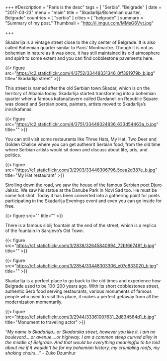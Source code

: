 +++
#Description = "Paris is the desc"
tags = [ "Serbia", "Belgrade" ]
date = "2017-03-23"
menu = "main"
title = "Skadarlija/Bohemian quarter, Belgrade"
countries = [ "serbia" ]
cities = [ "belgrade" ]
summary = "Summary of my post."
Thumbnail = "http://i.imgur.com/MMsG6Vvt.jpg"

+++

Skadarlija is a vintage street close to the city center of Belgrade. It is also called Bohemian quarter similar to Paris’ Montmartre. Though it is not as bohemian in nature as it was once, it has still maintained its old atmosphere and spirit to some extent and you can find cobblestone pavements here.

{{< figure src="https://c2.staticflickr.com/4/3752/33448331346_0ff391979b_b.jpg" title="Skadarlija street" >}}

This	street	is	named	after	the	old	Serbian	town	Skadar, which is on	the	territory	of	Albania today. Skadarlija started transforming into a bohemian quarter when a famous kafana/tavern called Dardaneli on Republic Square was closed and Serbian poets, painters, artists moved to Skadarlija’s inns/kafanas.

{{< figure src="https://c2.staticflickr.com/4/3751/33448324836_633d54463a_b.jpg" title="" >}}

You can still visit some restaurants like Three Hats, My Hat, Two Deer and Golden Chalice where you can get authenrit Serbian food, from the old time where Serbian artists would sit down and discuss about life, arts, and politics.

{{< figure src="https://c1.staticflickr.com/3/2903/33448306796_5cea2d387e_b.jpg" title="My Hat restaurant" >}}

Strolling down the road, we saw the house	of	the	famous Serbian	poet	Djuro	Jaksic. We saw his statue at the Danube Park in Novi Sad too. He must be some hot shot. Today it has been converted into a gathering point for poets participating in the Skadarlija Evenings event and even you can go inside for free.

{{< figure src="" title="" >}}

There is a famous sibilj fountain at the end of the street, which is a replica of the fountain in Sarajevo’s Old Town.

{{< figure src="https://c1.staticflickr.com/3/2838/32645840994_72bf66749f_b.jpg" title="" >}}

{{< figure src="https://c1.staticflickr.com/3/2854/33448303306_e07c833020_b.jpg" title="" >}}

Skadarlija is a perfect place to go back to the old times and experience how Belgrade used to be 100-200 years ago. With its short cobblestones street, authentic Serb food serving restaurants, various monuments of famous people who used to visit this place, it makes a perfect getaway from all the modernization momentarily.

{{< figure src="https://c1.staticflickr.com/3/2944/33361007631_2d834564d1_b.jpg" title="Monument to traveling actor" >}}

*“My name is Skadarlija…or Skadarska street, however you like it. I am no boulevard….or avenue.…or highway. I am a common steep curved alley in the middle of Belgrade. And that would be everything meaningful to be told about me if it wouldn’t be for my bohemian history, my crumbling roofs, my shaking chairs…”* - Zuko Dzumhur
